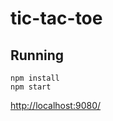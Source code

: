 # tic-tac-toe

## Running

```
npm install
npm start
```
[http://localhost:9080/](http://localhost:9080/)